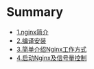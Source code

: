 # Summary

* [1.nginx简介](README.md)
* [2.编译安装](2nginx_install.md)
* [3.简单介绍Nginx工作方式](3nginx_introduce_work_method.md)
* [4.启动Nginx及信号量控制](4nginx_signal_controll.md)

